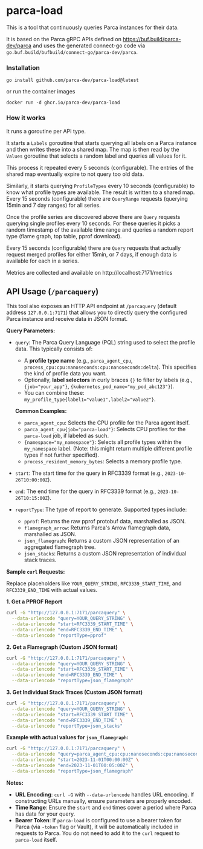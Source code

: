# parca-load

This is a tool that continuously queries Parca instances for their data.

It is based on the Parca gRPC APIs defined on https://buf.build/parca-dev/parca and uses the generated connect-go code via `go.buf.build/bufbuild/connect-go/parca-dev/parca`.

### Installation

```
go install github.com/parca-dev/parca-load@latest
```

or run the container images

```
docker run -d ghcr.io/parca-dev/parca-load
```

### How it works

It runs a goroutine per API type.

It starts a `Labels` goroutine that starts querying all labels on a Parca instance and then writes these into a shared map.
The map is then read by the `Values` goroutine that selects a random label and queries all values for it.

This process it repeated every 5 seconds (configurable).
The entries of the shared map eventually expire to not query too old data.

Similarly, it starts querying `ProfileTypes` every 10 seconds (configurable) to know what profile types are available.
The result is written to a shared map.
Every 15 seconds (configurable) there are `QueryRange` requests (querying 15min and 7 day ranges) for all series.

Once the profile series are discovered above there are `Query` requests querying single profiles every 10 seconds.
For these queries it picks a random timestamp of the available time range and queries a random report type (flame graph, top table, pprof download).

Every 15 seconds (configurable) there are `Query` requests that actually request merged profiles for either 15min, or 7 days, if enough data is available for each in a series.

Metrics are collected and available on http://localhost:7171/metrics


## API Usage (`/parcaquery`)

This tool also exposes an HTTP API endpoint at `/parcaquery` (default address `127.0.0.1:7171`) that allows you to directly query the configured Parca instance and receive data in JSON format.

**Query Parameters:**

*   `query`: The Parca Query Language (PQL) string used to select the profile data. This typically consists of:
    *   A **profile type name** (e.g., `parca_agent_cpu`, `process_cpu:cpu:nanoseconds:cpu:nanoseconds:delta`). This specifies the kind of profile data you want.
    *   Optionally, **label selectors** in curly braces `{}` to filter by labels (e.g., `{job="your_app"}`, `{kubernetes_pod_name="my_pod_abc123"}`).
    *   You can combine these: `my_profile_type{label1="value1",label2="value2"}`.

    **Common Examples:**
    *   `parca_agent_cpu`: Selects the CPU profile for the Parca agent itself.
    *   `parca_agent_cpu{job="parca-load"}`: Selects CPU profiles for the `parca-load` job, if labeled as such.
    *   `{namespace="my_namespace"}`: Selects all profile types within the `my_namespace` label. (Note: this might return multiple different profile types if not further specified).
    *   `process_resident_memory_bytes`: Selects a memory profile type.
*   `start`: The start time for the query in RFC3339 format (e.g., `2023-10-26T10:00:00Z`).
*   `end`: The end time for the query in RFC3339 format (e.g., `2023-10-26T10:15:00Z`).
*   `reportType`: The type of report to generate. Supported types include:
    *   `pprof`: Returns the raw pprof protobuf data, marshalled as JSON.
    *   `flamegraph_arrow`: Returns Parca's Arrow flamegraph data, marshalled as JSON.
    *   `json_flamegraph`: Returns a custom JSON representation of an aggregated flamegraph tree.
    *   `json_stacks`: Returns a custom JSON representation of individual stack traces.

**Sample `curl` Requests:**

Replace placeholders like `YOUR_QUERY_STRING`, `RFC3339_START_TIME`, and `RFC3339_END_TIME` with actual values.

**1. Get a PPROF Report**

```bash
curl -G "http://127.0.0.1:7171/parcaquery" \
  --data-urlencode "query=YOUR_QUERY_STRING" \
  --data-urlencode "start=RFC3339_START_TIME" \
  --data-urlencode "end=RFC3339_END_TIME" \
  --data-urlencode "reportType=pprof"
```

**2. Get a Flamegraph (Custom JSON format)**

```bash
curl -G "http://127.0.0.1:7171/parcaquery" \
  --data-urlencode "query=YOUR_QUERY_STRING" \
  --data-urlencode "start=RFC3339_START_TIME" \
  --data-urlencode "end=RFC3339_END_TIME" \
  --data-urlencode "reportType=json_flamegraph"
```

**3. Get Individual Stack Traces (Custom JSON format)**

```bash
curl -G "http://127.0.0.1:7171/parcaquery" \
  --data-urlencode "query=YOUR_QUERY_STRING" \
  --data-urlencode "start=RFC3339_START_TIME" \
  --data-urlencode "end=RFC3339_END_TIME" \
  --data-urlencode "reportType=json_stacks"
```

**Example with actual values for `json_flamegraph`:**

```bash
curl -G "http://127.0.0.1:7171/parcaquery" \
  --data-urlencode "query=parca_agent_cpu:cpu:nanoseconds:cpu:nanoseconds:delta" \
  --data-urlencode "start=2023-11-01T00:00:00Z" \
  --data-urlencode "end=2023-11-01T00:05:00Z" \
  --data-urlencode "reportType=json_flamegraph"
```

**Notes:**
*   **URL Encoding**: `curl -G` with `--data-urlencode` handles URL encoding. If constructing URLs manually, ensure parameters are properly encoded.
*   **Time Range**: Ensure the `start` and `end` times cover a period where Parca has data for your query.
*   **Bearer Token**: If `parca-load` is configured to use a bearer token for Parca (via `-token` flag or Vault), it will be automatically included in requests to Parca. You do not need to add it to the `curl` request to `parca-load` itself.
